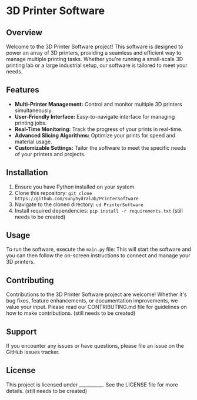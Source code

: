 # 3D Printer Software

## Overview
Welcome to the 3D Printer Software project! This software is designed to power an array of 3D printers, providing a seamless and efficient way to manage multiple printing tasks. Whether you're running a small-scale 3D printing lab or a large industrial setup, our software is tailored to meet your needs.

## Features
- **Multi-Printer Management:** Control and monitor multiple 3D printers simultaneously.
- **User-Friendly Interface:** Easy-to-navigate interface for managing printing jobs.
- **Real-Time Monitoring:** Track the progress of your prints in real-time.
- **Advanced Slicing Algorithms:** Optimize your prints for speed and material usage.
- **Customizable Settings:** Tailor the software to meet the specific needs of your printers and projects.

## Installation
1. Ensure you have Python installed on your system.
2. Clone this repository: `git clone https://github.com/sunyhydralab/PrinterSoftware`
3. Navigate to the cloned directory: `cd PrinterSoftware`
4. Install required dependencies: `pip install -r requirements.txt` (still needs to be created)

## Usage
To run the software, execute the `main.py` file:
This will start the software and you can then follow the on-screen instructions to connect and manage your 3D printers.

## Contributing
Contributions to the 3D Printer Software project are welcome! Whether it's bug fixes, feature enhancements, or documentation improvements, we value your input. Please read our CONTRIBUTING.md file for guidelines on how to make contributions. (still needs to be created)

## Support
If you encounter any issues or have questions, please file an issue on the GitHub issues tracker.

## License
This project is licensed under __________. See the LICENSE file for more details. (still needs to be created)

